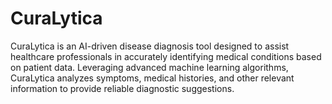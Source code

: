 # CuraLytica
CuraLytica is an AI-driven disease diagnosis tool designed to assist healthcare professionals in accurately identifying medical conditions based on patient data. Leveraging advanced machine learning algorithms, CuraLytica analyzes symptoms, medical histories, and other relevant information to provide reliable diagnostic suggestions.
